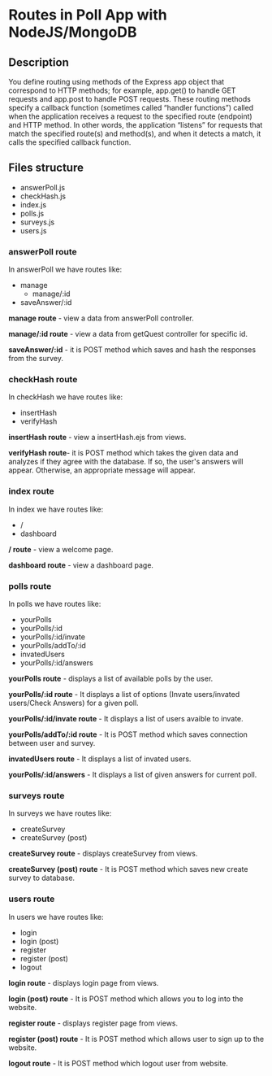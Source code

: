 # Routes in Poll App with NodeJS/MongoDB

## Description

You define routing using methods of the Express app object that correspond to HTTP methods; for example, app.get() to handle GET requests and app.post to handle POST requests.
These routing methods specify a callback function (sometimes called “handler functions”) called when the application receives a request to the specified route (endpoint) and HTTP method. In other words, the application “listens” for requests that match the specified route(s) and method(s), and when it detects a match, it calls the specified callback function.

## Files structure

- answerPoll.js
- checkHash.js
- index.js
- polls.js
- surveys.js
- users.js

### answerPoll route

In answerPoll we have routes like:

- manage
  * manage/:id 
- saveAnswer/:id

**manage route** - view a data from answerPoll controller.   
  
**manage/:id route** - view a data from getQuest controller for specific id.  
  
**saveAnswer/:id** - it is POST method which saves and hash the responses from the survey.

### checkHash route

In checkHash we have routes like:

- insertHash
- verifyHash

**insertHash route** - view a insertHash.ejs from views.
  
**verifyHash route**- it is POST method which takes the given data and analyzes if they agree with the database. If so, the user's answers will appear. Otherwise, an appropriate message will appear.

### index route

In index we have routes like:

- /
- dashboard

**/ route** - view a welcome page.
  
**dashboard route** - view a dashboard page.

### polls route

In polls we have routes like:

- yourPolls
- yourPolls/:id
- yourPolls/:id/invate
- yourPolls/addTo/:id
- invatedUsers
- yourPolls/:id/answers

**yourPolls route** - displays a list of available polls by the user.
  
**yourPolls/:id route** - It displays a list of options (Invate users/invated users/Check Answers) for a given poll. 

**yourPolls/:id/invate route** -  It displays a list of users avaible to invate.
    
**yourPolls/addTo/:id  route** -  It is POST method which saves connection between user and survey.
    
**invatedUsers route** - It displays a list of invated users.
  
**yourPolls/:id/answers** - It displays a list of given answers for current poll.

### surveys route

In surveys we have routes like:

- createSurvey
- createSurvey (post)

**createSurvey route** - displays createSurvey from views.  
  
**createSurvey (post) route** - It is POST method which saves new create survey to database.


### users route

In users we have routes like:

- login
- login (post)
- register
- register (post)
- logout

**login route** - displays login page from views.  
  
**login (post) route** - It is POST method which allows you to log into the website.
  
**register route** - displays register page from views.  
  
**register (post) route** - It is POST method which allows user to sign up to the website.

**logout route** - It is POST method which logout user from website.

